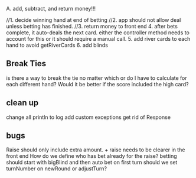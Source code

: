 A. add, subtract, and return money!!!

//1. decide winning hand at end of betting
//2. app should not allow deal unless betting has finished. 
//3. return money to front end
4. after bets complete, it auto-deals the next card. either the controller method needs to account for this
or it should require a manual call.
5. add river cards to each hand to avoid getRiverCards
6. add blinds

## Break Ties
is there a way to break the tie no matter which or do I have to calculate
for each different hand? 
Would it be better if the score included the high card?

## clean up
change all println to log
add custom exceptions
get rid of Response

## bugs
Raise should only include extra amount. + raise needs to be clearer in the front end
How do we define who has bet already for the raise?
betting should start with bigBlind and then auto bet on first turn
should we set turnNumber on newRound or adjustTurn?